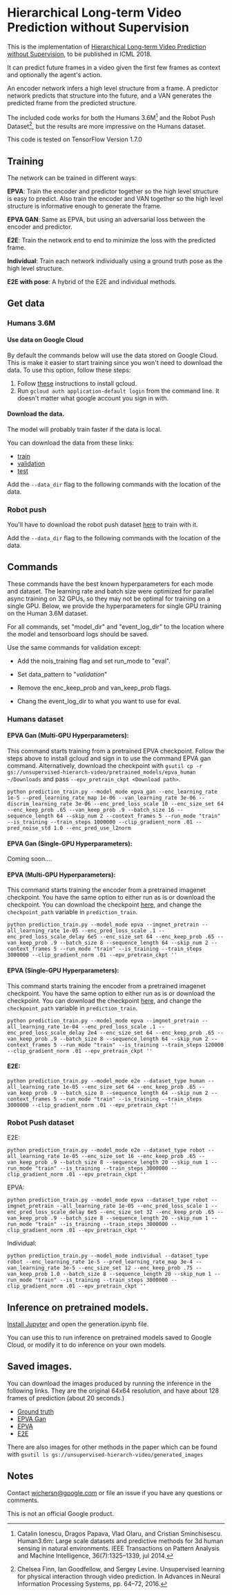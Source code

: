 # Hierarchical Long-term Video Prediction without Supervision

This is the implementation of [Hierarchical Long-term Video Prediction without Supervision](http://web.eecs.umich.edu/~honglak/icml2018-unsupHierarchicalVideoPred.pdf), to be published in ICML 2018.

It can predict future frames in a video given the first few frames as context
and optionally the agent's action.

An encoder network infers a high level structure from a frame. A predictor
network predicts that structure into the future, and a VAN generates the
predicted frame from the predicted structure.

The included code works for both the Humans 3.6M[^1] and the Robot Push
Dataset[^2], but the results are more impressive on the Humans dataset.

This code is tested on TensorFlow Version 1.7.0

## Training

The network can be trained in different ways:

__EPVA__: Train the encoder and predictor together so the high level structure
is easy to predict. Also train the encoder and VAN together so the high level
structure is informative enough to generate the frame.

__EPVA GAN__: Same as EPVA, but using an adversarial loss between the encoder
and predictor.

__E2E__: Train the network end to end to minimize the loss with the predicted
frame.

__Individual__: Train each network individually using a ground truth pose as the
high level structure.

__E2E with pose__: A hybrid of the E2E and individual methods.

## Get data

### Humans 3.6M

#### Use data on Google Cloud

By default the commands below will use the data stored on Google Cloud. This is
make it easier to start training since you won't need to download the data. To
use this option, follow these steps:

1.  Follow [these](https://cloud.google.com/sdk/downloads) instructions to
    install gcloud.
2.  Run `gcloud auth application-default login` from the command line. It
    doesn't matter what google account you sign in with.

#### Download the data.

The model will probably train faster if the data is local.

You can download the data from these links:

*   [train](https://storage.googleapis.com/unsupervised-hierarch-video/data/humans-train)
*   [validation](https://storage.googleapis.com/unsupervised-hierarch-video/data/humans-validation)
*   [test](https://storage.googleapis.com/unsupervised-hierarch-video/data/humans-test)

Add the `--data_dir` flag to the following commands with the location of the
data.

### Robot push

You'll have to download the robot push dataset
[here](https://storage.googleapis.com/unsupervised-hierarch-video/robot_data.tar.gz)
to train with it.

Add the `--data_dir` flag to the following commands with the location of the
data.

## Commands

These commands have the best known hyperparameters for each mode and dataset.
The learning rate and batch size were optimized for parallel async training on
32 GPUs, so they may not be optimal for training on a single GPU.
Below, we provide the hyperparameters for single GPU training on the Human 3.6M
dataset.

For all commands, set "model_dir" and "event_log_dir" to the location where the
model and tensorboard logs should be saved.

Use the same commands for validation except:

*   Add the nois_training flag and set run_mode to "eval".

*   Set data_pattern to "*validation*"

*   Remove the enc_keep_prob and van_keep_prob flags.

*   Chang the event_log_dir to what you want to use for eval.

### Humans dataset

#### EPVA Gan (Multi-GPU Hyperparameters):

This command starts training from a pretrained EPVA checkpoint. Follow the steps
above to install gcloud and sign in to use the command EPVA gan command.
Alternatively, download the checkpoint with `gsutil cp -r
gs://unsupervised-hierarch-video/pretrained_models/epva_human ~/Downloads` and
pass `--epv_pretrain_ckpt <Download path>`.

`python prediction_train.py --model_mode epva_gan --enc_learning_rate 1e-5
--pred_learning_rate_map 1e-06 --van_learning_rate 3e-06 --discrim_learning_rate
3e-06 --enc_pred_loss_scale 10 --enc_size_set 64 --enc_keep_prob .65
--van_keep_prob .9 --batch_size 16 --sequence_length 64 --skip_num 2
--context_frames 5 --run_mode "train" --is_training --train_steps 1000000
--clip_gradient_norm .01 --pred_noise_std 1.0 --enc_pred_use_l2norm`

#### EPVA Gan (Single-GPU Hyperparameters):

Coming soon....

#### EPVA (Multi-GPU Hyperparameters):

This command starts training the encoder from a pretrained imagenet checkpoint.
You have the same option to either run as is or download the checkpoint. You can
download the checkpoint
[here](https://storage.googleapis.com/unsupervised-hierarch-video/pretrained_models/vgg_16.ckpt),
and change the `checkpoint_path` variable in `prediction_train`.

`python prediction_train.py --model_mode epva --imgnet_pretrain
--all_learning_rate 1e-05 --enc_pred_loss_scale .1 --enc_pred_loss_scale_delay
6e5 --enc_size_set 64 --enc_keep_prob .65 --van_keep_prob .9 --batch_size 8
--sequence_length 64 --skip_num 2 --context_frames 5 --run_mode "train"
--is_training --train_steps 3000000 --clip_gradient_norm .01 --epv_pretrain_ckpt
''`

#### EPVA (Single-GPU Hyperparameters):

This command starts training the encoder from a pretrained imagenet checkpoint.
You have the same option to either run as is or download the checkpoint. You can
download the checkpoint
[here](https://storage.googleapis.com/unsupervised-hierarch-video/pretrained_models/vgg_16.ckpt),
and change the `checkpoint_path` variable in `prediction_train`.

`python prediction_train.py --model_mode epva --imgnet_pretrain
--all_learning_rate 1e-04 --enc_pred_loss_scale .1 --enc_pred_loss_scale_delay
2e4 --enc_size_set 64 --enc_keep_prob .65 --van_keep_prob .9 --batch_size 8
--sequence_length 64 --skip_num 2 --context_frames 5 --run_mode "train"
--is_training --train_steps 120000 --clip_gradient_norm .01 --epv_pretrain_ckpt
''`


#### E2E:

`python prediction_train.py --model_mode e2e --dataset_type human
--all_learning_rate 1e-05 --enc_size_set 64 --enc_keep_prob .65 --van_keep_prob
.9 --batch_size 8 --sequence_length 64 --skip_num 2 --context_frames 5
--run_mode "train" --is_training --train_steps 3000000 --clip_gradient_norm .01
--epv_pretrain_ckpt ''`

### Robot Push dataset

E2E:

`python prediction_train.py --model_mode e2e --dataset_type robot
--all_learning_rate 1e-05 --enc_size_set 16 --enc_keep_prob .65 --van_keep_prob
.9 --batch_size 8 --sequence_length 20 --skip_num 1 --run_mode "train"
--is_training --train_steps 3000000 --clip_gradient_norm .01 --epv_pretrain_ckpt ''`

EPVA:

`python prediction_train.py --model_mode epva --dataset_type robot
--imgnet_pretrain --all_learning_rate 1e-05 --enc_pred_loss_scale 1
--enc_pred_loss_scale_delay 6e5 --enc_size_set 32 --enc_keep_prob .65
--van_keep_prob .9 --batch_size 8 --sequence_length 20 --skip_num 1 --run_mode
"train" --is_training --train_steps 3000000 --clip_gradient_norm .01 --epv_pretrain_ckpt ''`

Individual:

`python prediction_train.py --model_mode individual --dataset_type robot
--enc_learning_rate 1e-5 --pred_learning_rate_map 3e-4 --van_learning_rate 3e-5
--enc_size_set 12 --enc_keep_prob .75 --van_keep_prob 1.0 --batch_size 8
--sequence_length 20 --skip_num 1 --run_mode "train" --is_training --train_steps
3000000 --clip_gradient_norm .01 --epv_pretrain_ckpt ''`

## Inference on pretrained models.

[Install Jupyter](http://jupyter.org/install) and open the generation.ipynb
file.

You can use this to run inference on pretrained models saved to Google Cloud, or
modify it to do inference on your own models.

## Saved images.

You can download the images produced by running the inference in the following
links. They are the original 64x64 resolution, and have about 128 frames of
prediction (about 20 seconds.)

*   [Ground
    truth](https://storage.googleapis.com/unsupervised-hierarch-video/generated_images/human_gt.tar.gz)
*   [EPVA
    Gan](https://storage.googleapis.com/unsupervised-hierarch-video/generated_images/human_epva_wgan.tar.gz)
*   [EPVA](https://storage.googleapis.com/unsupervised-hierarch-video/generated_images/human_epva.tar.gz)
*   [E2E](https://storage.googleapis.com/unsupervised-hierarch-video/generated_images/human_e2e.tar.gz)

There are also images for other methods in the paper which can be found with
`gsutil ls gs://unsupervised-hierarch-video/generated_images`

## Notes

Contact wichersn@google.com or file an issue if you have any questions or
comments.

This is not an official Google product.

[^1]: Catalin Ionescu, Dragos Papava, Vlad Olaru, and Cristian Sminchisescu.
    Human3.6m: Large scale datasets and predictive methods for 3d human
    sensing in natural environments. IEEE Transactions on Pattern Analysis and
    Machine Intelligence, 36(7):1325–1339, jul 2014.
[^2]: Chelsea Finn, Ian Goodfellow, and Sergey Levine. Unsupervised learning for
    physical interaction through video prediction. In Advances in Neural
    Information Processing Systems, pp. 64–72, 2016.

